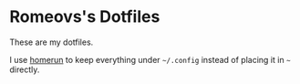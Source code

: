 # Romeovs's Dotfiles

These are my dotfiles.

I use [homerun](https://github.com/romeovs/homerun) to keep everything under
`~/.config` instead of placing it in `~` directly.

